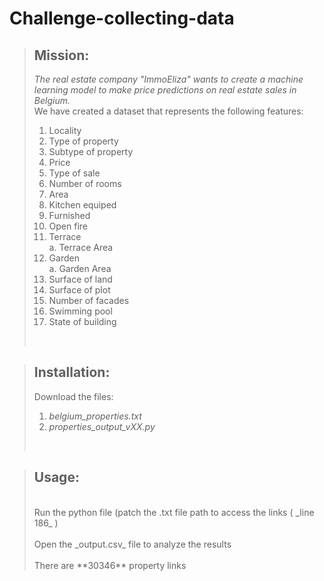 # Challenge-collecting-data

>## Mission:<br/>
> *The real estate company "ImmoEliza"  wants to create a machine learning model to make price predictions on real estate sales in Belgium.*<br/>
>We have created a dataset that represents the following features:<br/>
> 1.  Locality<br/>
> 1. Type of property<br/>
> 1. Subtype of property<br/>
> 1. Price<br/>
> 1. Type of sale<br/>
> 1. Number of rooms<br/>
> 1. Area<br/>
> 1. Kitchen equiped<br/>
> 1. Furnished<br/>
> 1. Open fire<br/>
> 1. Terrace<br/>
>	a. Terrace Area<br/>
> 1. Garden<br/>
>	a. Garden Area<br/>
> 1. Surface of land<br/>
> 1. Surface of plot<br/>
> 1. Number of facades<br/>
> 1. Swimming pool<br/>
> 1. State of building<br/>
><br/>

>## Installation:<br/>
> Download the files:<br/>
>	1. *belgium_properties.txt*<br/>
>	1. *properties_output_vXX.py*<br/>
><br/>

>## Usage:<br/>
><br/>
> Run the python file (patch the .txt file path to access the links ( _line 186_ )<br/>
><br/> 
> Open the _output.csv_  file to analyze the results<br/>
><br/>
>There are **30346** property links<br/>